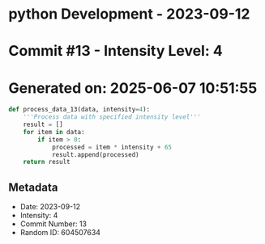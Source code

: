 ﻿# python Development - 2023-09-12
# Commit #13 - Intensity Level: 4
# Generated on: 2025-06-07 10:51:55
```python
def process_data_13(data, intensity=4):
    '''Process data with specified intensity level'''
    result = []
    for item in data:
        if item > 0:
            processed = item * intensity + 65
            result.append(processed)
    return result
```
## Metadata
- Date: 2023-09-12
- Intensity: 4
- Commit Number: 13
- Random ID: 604507634
